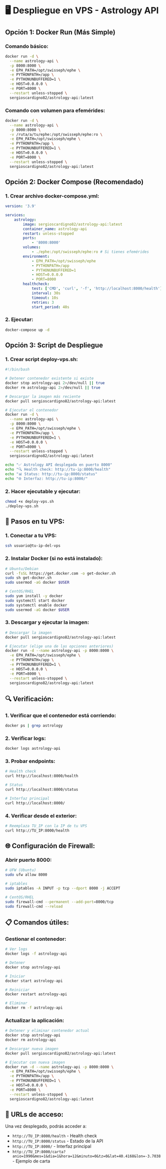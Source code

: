 # 🖥️ Despliegue en VPS - Astrology API

## Opción 1: Docker Run (Más Simple)

### Comando básico:

```bash
docker run -d \
  --name astrology-api \
  -p 8000:8000 \
  -e EPH_PATH=/opt/swisseph/ephe \
  -e PYTHONPATH=/app \
  -e PYTHONUNBUFFERED=1 \
  -e HOST=0.0.0.0 \
  -e PORT=8000 \
  --restart unless-stopped \
  sergioscardigno82/astrology-api:latest
```

### Comando con volumen para efemérides:

```bash
docker run -d \
  --name astrology-api \
  -p 8000:8000 \
  -v /ruta/a/tu/ephe:/opt/swisseph/ephe:ro \
  -e EPH_PATH=/opt/swisseph/ephe \
  -e PYTHONPATH=/app \
  -e PYTHONUNBUFFERED=1 \
  -e HOST=0.0.0.0 \
  -e PORT=8000 \
  --restart unless-stopped \
  sergioscardigno82/astrology-api:latest
```

## Opción 2: Docker Compose (Recomendado)

### 1. Crear archivo docker-compose.yml:

```yaml
version: '3.9'

services:
    astrology:
        image: sergioscardigno82/astrology-api:latest
        container_name: astrology-api
        restart: unless-stopped
        ports:
            - '8000:8000'
        volumes:
            - ./ephe:/opt/swisseph/ephe:ro # Si tienes efemérides
        environment:
            - EPH_PATH=/opt/swisseph/ephe
            - PYTHONPATH=/app
            - PYTHONUNBUFFERED=1
            - HOST=0.0.0.0
            - PORT=8000
        healthcheck:
            test: ['CMD', 'curl', '-f', 'http://localhost:8000/health']
            interval: 30s
            timeout: 10s
            retries: 3
            start_period: 40s
```

### 2. Ejecutar:

```bash
docker-compose up -d
```

## Opción 3: Script de Despliegue

### 1. Crear script deploy-vps.sh:

```bash
#!/bin/bash

# Detener contenedor existente si existe
docker stop astrology-api 2>/dev/null || true
docker rm astrology-api 2>/dev/null || true

# Descargar la imagen más reciente
docker pull sergioscardigno82/astrology-api:latest

# Ejecutar el contenedor
docker run -d \
  --name astrology-api \
  -p 8000:8000 \
  -e EPH_PATH=/opt/swisseph/ephe \
  -e PYTHONPATH=/app \
  -e PYTHONUNBUFFERED=1 \
  -e HOST=0.0.0.0 \
  -e PORT=8000 \
  --restart unless-stopped \
  sergioscardigno82/astrology-api:latest

echo "✅ Astrology API desplegada en puerto 8000"
echo "🔍 Health check: http://tu-ip:8000/health"
echo "📊 Status: http://tu-ip:8000/status"
echo "🌐 Interfaz: http://tu-ip:8000/"
```

### 2. Hacer ejecutable y ejecutar:

```bash
chmod +x deploy-vps.sh
./deploy-vps.sh
```

## 🔧 Pasos en tu VPS:

### 1. Conectar a tu VPS:

```bash
ssh usuario@tu-ip-del-vps
```

### 2. Instalar Docker (si no está instalado):

```bash
# Ubuntu/Debian
curl -fsSL https://get.docker.com -o get-docker.sh
sudo sh get-docker.sh
sudo usermod -aG docker $USER

# CentOS/RHEL
sudo yum install -y docker
sudo systemctl start docker
sudo systemctl enable docker
sudo usermod -aG docker $USER
```

### 3. Descargar y ejecutar la imagen:

```bash
# Descargar la imagen
docker pull sergioscardigno82/astrology-api:latest

# Ejecutar (elige una de las opciones anteriores)
docker run -d --name astrology-api -p 8000:8000 \
  -e EPH_PATH=/opt/swisseph/ephe \
  -e PYTHONPATH=/app \
  -e PYTHONUNBUFFERED=1 \
  -e HOST=0.0.0.0 \
  -e PORT=8000 \
  --restart unless-stopped \
  sergioscardigno82/astrology-api:latest
```

## 🔍 Verificación:

### 1. Verificar que el contenedor está corriendo:

```bash
docker ps | grep astrology
```

### 2. Verificar logs:

```bash
docker logs astrology-api
```

### 3. Probar endpoints:

```bash
# Health check
curl http://localhost:8000/health

# Status
curl http://localhost:8000/status

# Interfaz principal
curl http://localhost:8000/
```

### 4. Verificar desde el exterior:

```bash
# Reemplaza TU_IP con la IP de tu VPS
curl http://TU_IP:8000/health
```

## 🌐 Configuración de Firewall:

### Abrir puerto 8000:

```bash
# UFW (Ubuntu)
sudo ufw allow 8000

# iptables
sudo iptables -A INPUT -p tcp --dport 8000 -j ACCEPT

# CentOS/RHEL
sudo firewall-cmd --permanent --add-port=8000/tcp
sudo firewall-cmd --reload
```

## 📋 Comandos útiles:

### Gestionar el contenedor:

```bash
# Ver logs
docker logs -f astrology-api

# Detener
docker stop astrology-api

# Iniciar
docker start astrology-api

# Reiniciar
docker restart astrology-api

# Eliminar
docker rm -f astrology-api
```

### Actualizar la aplicación:

```bash
# Detener y eliminar contenedor actual
docker stop astrology-api
docker rm astrology-api

# Descargar nueva imagen
docker pull sergioscardigno82/astrology-api:latest

# Ejecutar con nueva imagen
docker run -d --name astrology-api -p 8000:8000 \
  -e EPH_PATH=/opt/swisseph/ephe \
  -e PYTHONPATH=/app \
  -e PYTHONUNBUFFERED=1 \
  -e HOST=0.0.0.0 \
  -e PORT=8000 \
  --restart unless-stopped \
  sergioscardigno82/astrology-api:latest
```

## 🎯 URLs de acceso:

Una vez desplegado, podrás acceder a:

-   `http://TU_IP:8000/health` - Health check
-   `http://TU_IP:8000/status` - Estado de la API
-   `http://TU_IP:8000/` - Interfaz principal
-   `http://TU_IP:8000/carta?anio=1990&mes=1&dia=1&hora=12&minuto=0&tz=0&lat=40.4168&lon=-3.7038` - Ejemplo de carta

